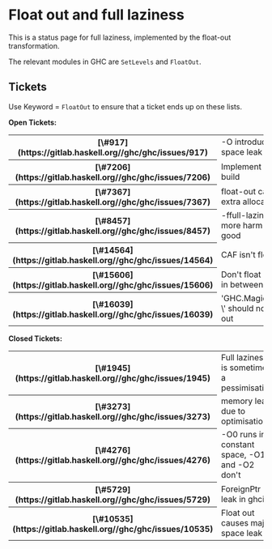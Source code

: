 # Float out and full laziness


This is a status page for full laziness, implemented by the float-out transformation.


The relevant modules in GHC are `SetLevels` and `FloatOut`.

## Tickets


Use Keyword = `FloatOut` to ensure that a ticket ends up on these lists.

**Open Tickets:**

<table><tr><th>[\#917](https://gitlab.haskell.org//ghc/ghc/issues/917)</th>
<td>-O introduces space leak</td></tr>
<tr><th>[\#7206](https://gitlab.haskell.org//ghc/ghc/issues/7206)</th>
<td>Implement cheap build</td></tr>
<tr><th>[\#7367](https://gitlab.haskell.org//ghc/ghc/issues/7367)</th>
<td>float-out causes extra allocation</td></tr>
<tr><th>[\#8457](https://gitlab.haskell.org//ghc/ghc/issues/8457)</th>
<td>-ffull-laziness does more harm than good</td></tr>
<tr><th>[\#14564](https://gitlab.haskell.org//ghc/ghc/issues/14564)</th>
<td>CAF isn't floated</td></tr>
<tr><th>[\#15606](https://gitlab.haskell.org//ghc/ghc/issues/15606)</th>
<td>Don't float out lets in between lambdsa</td></tr>
<tr><th>[\#16039](https://gitlab.haskell.org//ghc/ghc/issues/16039)</th>
<td>'GHC.Magic.noinline \<var\>' should not float out</td></tr></table>

**Closed Tickets:**

<table><tr><th>[\#1945](https://gitlab.haskell.org//ghc/ghc/issues/1945)</th>
<td>Full laziness is sometimes a pessimisation</td></tr>
<tr><th>[\#3273](https://gitlab.haskell.org//ghc/ghc/issues/3273)</th>
<td>memory leak due to optimisation</td></tr>
<tr><th>[\#4276](https://gitlab.haskell.org//ghc/ghc/issues/4276)</th>
<td>-O0 runs in constant space, -O1 and -O2 don't</td></tr>
<tr><th>[\#5729](https://gitlab.haskell.org//ghc/ghc/issues/5729)</th>
<td>ForeignPtr leak in ghci</td></tr>
<tr><th>[\#10535](https://gitlab.haskell.org//ghc/ghc/issues/10535)</th>
<td>Float out causes major space leak</td></tr></table>